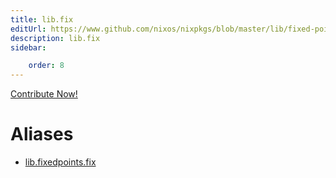 ```yaml
---
title: lib.fix
editUrl: https://www.github.com/nixos/nixpkgs/blob/master/lib/fixed-points.nix#L29C9
description: lib.fix
sidebar:

    order: 8
---
```


<a href="https://www.github.com/nixos/nixpkgs/blob/master/lib/fixed-points.nix#L29C9">Contribute Now!</a>


# Aliases

- [lib.fixedpoints.fix](/nix-doc-comments/reference/lib/fixedpoints/lib-fixedpoints-fix)


